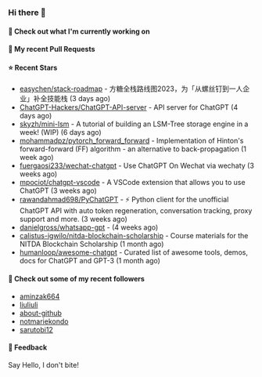 ### Hi there 👋

#### 👷 Check out what I'm currently working on

#### 🔨 My recent Pull Requests


#### ⭐ Recent Stars

- [easychen/stack-roadmap](https://github.com/easychen/stack-roadmap) - 方糖全栈路线图2023，为「从螺丝钉到一人企业」补全技能栈 (3 days ago)
- [ChatGPT-Hackers/ChatGPT-API-server](https://github.com/ChatGPT-Hackers/ChatGPT-API-server) - API server for ChatGPT (4 days ago)
- [skyzh/mini-lsm](https://github.com/skyzh/mini-lsm) - A tutorial of building an LSM-Tree storage engine in a week! (WIP) (6 days ago)
- [mohammadpz/pytorch_forward_forward](https://github.com/mohammadpz/pytorch_forward_forward) - Implementation of Hinton&#39;s forward-forward (FF) algorithm - an alternative to back-propagation  (1 week ago)
- [fuergaosi233/wechat-chatgpt](https://github.com/fuergaosi233/wechat-chatgpt) - Use ChatGPT On Wechat via wechaty (3 weeks ago)
- [mpociot/chatgpt-vscode](https://github.com/mpociot/chatgpt-vscode) - A VSCode extension that allows you to use ChatGPT (3 weeks ago)
- [rawandahmad698/PyChatGPT](https://github.com/rawandahmad698/PyChatGPT) - ⚡️ Python client for the unofficial ChatGPT API with auto token regeneration, conversation tracking, proxy support and more. (3 weeks ago)
- [danielgross/whatsapp-gpt](https://github.com/danielgross/whatsapp-gpt) -  (4 weeks ago)
- [calistus-igwilo/nitda-blockchain-scholarship](https://github.com/calistus-igwilo/nitda-blockchain-scholarship) - Course materials for the NITDA Blockchain Scholarship (1 month ago)
- [humanloop/awesome-chatgpt](https://github.com/humanloop/awesome-chatgpt) - Curated list of awesome tools, demos, docs for ChatGPT and GPT-3 (1 month ago)

#### 👯 Check out some of my recent followers

- [aminzak664](https://github.com/aminzak664)
- [liuliuli](https://github.com/liuliuli)
- [about-github](https://github.com/about-github)
- [notmariekondo](https://github.com/notmariekondo)
- [sarutobi12](https://github.com/sarutobi12)

#### 💬 Feedback

Say Hello, I don't bite!